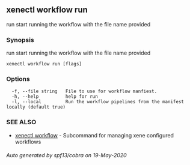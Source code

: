 ## xenectl workflow run

run start running the workflow with the file name provided

### Synopsis

run start running the workflow with the file name provided

```
xenectl workflow run [flags]
```

### Options

```
  -f, --file string   File to use for workflow manfiest.
  -h, --help          help for run
  -l, --local         Run the workflow pipelines from the manifest locally (default true)
```

### SEE ALSO

* [xenectl workflow](xenectl_workflow.md)	 - Subcommand for managing xene configured workflows

###### Auto generated by spf13/cobra on 19-May-2020
